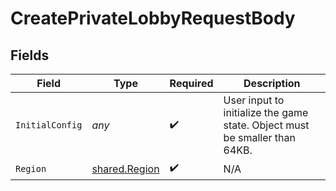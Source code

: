 # CreatePrivateLobbyRequestBody


## Fields

| Field                                                                      | Type                                                                       | Required                                                                   | Description                                                                |
| -------------------------------------------------------------------------- | -------------------------------------------------------------------------- | -------------------------------------------------------------------------- | -------------------------------------------------------------------------- |
| `InitialConfig`                                                            | *any*                                                                      | :heavy_check_mark:                                                         | User input to initialize the game state. Object must be smaller than 64KB. |
| `Region`                                                                   | [shared.Region](../../models/shared/region.md)                             | :heavy_check_mark:                                                         | N/A                                                                        |